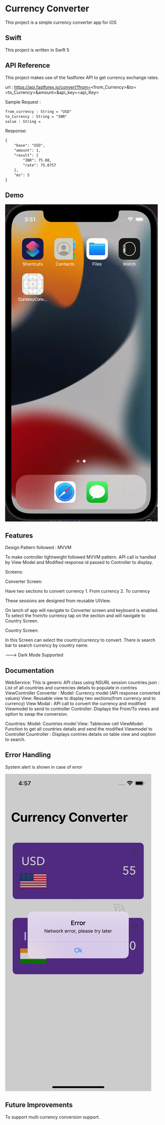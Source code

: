 
# Currency Converter

This project is a simple currency converter app for iOS

## Swift

This project is written in Swift 5
## API Reference

This project makes use of the fastforex API to get currency exchange rates. 

url : https://api.fastforex.io/convert?from=<from_Currency>&to=<to_Currency>&amount=<value>&api_key=<api_Key>

Sample Request :

    from_currency : String = "USD"
    to_Currency : String = "INR"
    value : String = 

Response:

    {
        "base": "USD",
        "amount": 1,
        "result": {
            "INR": 75.08,
            "rate": 75.0757
        },
        "ms": 5
    }
## Demo

![Alt text](https://github.com/priteeshh/Currency-Converter/blob/main/Currency%20Converter/Resources/demo.gif)



## Features

Design Pattern followed : MVVM

To make controller lightweight followed MVVM pattern.
API call is handled by View Model and Modified response id passed to Controller to display.

Screens: 

Converter Screen:

Have two sections to convert currency
    1. From currency
    2. To currency

These sessions are designed from reusable UIView.

On lanch of app will navigate to Converter screen and keyboard is enabled.
To select the from/to currency tap on the section and will navigate to Country Screen.

Country Screen:

In this Screen can select the country/currency to convert.
There is search bar to search currency by country name.


---> Dark Mode Supported


## Documentation

WebService: This is generic API class using NSURL session
countries.json : List of all countries and currencies details to populate in contries      ViewController
Converter : 
    Model: Currency model (API response converted values)
    View: Reusable view to display two sections(from currency and to currency)
    View Modal : API call to convert the currency and modified Viewmodel to send to controller
    Controller: Displays the From/To views and option to swap the conversion.
    
Countries:
    Model: Countries model
    View: Tableview cell
    ViewModel: Function to get all countries details and send the modified Viewmodel to Controllel
    Countroller : Displays contries details on table view and ooption to search.
    
## Error Handling 

System alert is shown in case of error

![Alt text](https://github.com/priteeshh/Currency-Converter/blob/main/Currency%20Converter/Resources/errorHandling.png)


## Future Improvements 

To support multi currency conversion support.
